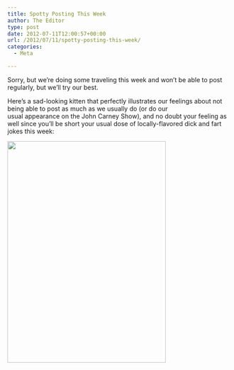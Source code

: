 ```yaml
---
title: Spotty Posting This Week
author: The Editor
type: post
date: 2012-07-11T12:00:57+00:00
url: /2012/07/11/spotty-posting-this-week/
categories:
  - Meta

---
```

Sorry, but we&#8217;re doing some traveling this week and won&#8217;t be able to post regularly, but we&#8217;ll try our best.

Here&#8217;s a sad-looking kitten that perfectly illustrates our feelings about not being able to post as much as we usually do (or do our usual appearance on the John Carney Show), and no doubt your feeling as well since you&#8217;ll be short your usual dose of locally-flavored dick and fart jokes this week:

[<img class="aligncenter size-full wp-image-14105" title="sad kitty" src="http://media.punchingkitty.com/wordpress/2012/07/6080788067.jpeg" alt="" width="357" height="500" />][1]

 [1]: http://media.punchingkitty.com/wordpress/2012/07/6080788067.jpeg